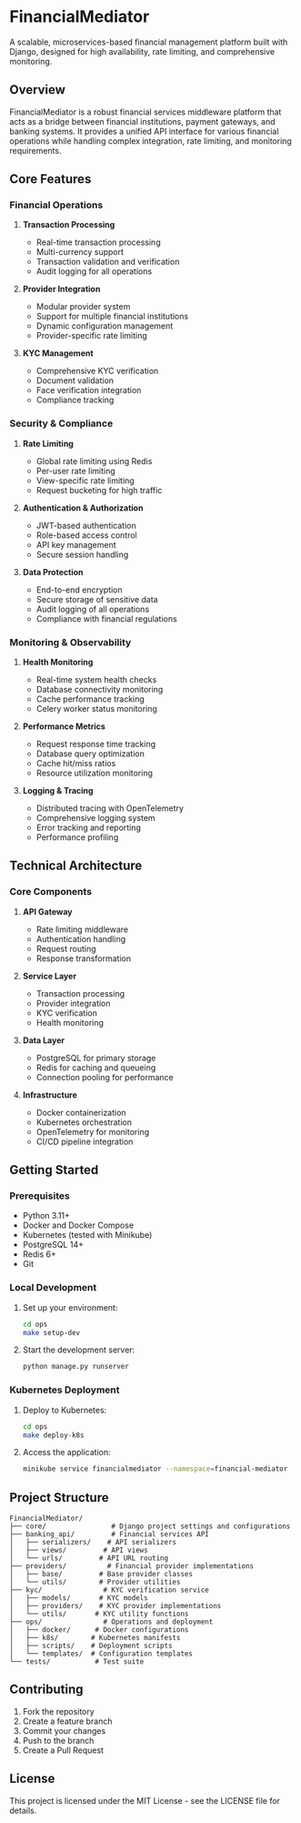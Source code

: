 # FinancialMediator

A scalable, microservices-based financial management platform built with Django, designed for high availability, rate limiting, and comprehensive monitoring.

## Overview

FinancialMediator is a robust financial services middleware platform that acts as a bridge between financial institutions, payment gateways, and banking systems. It provides a unified API interface for various financial operations while handling complex integration, rate limiting, and monitoring requirements.

## Core Features

### Financial Operations

1. **Transaction Processing**
   - Real-time transaction processing
   - Multi-currency support
   - Transaction validation and verification
   - Audit logging for all operations

2. **Provider Integration**
   - Modular provider system
   - Support for multiple financial institutions
   - Dynamic configuration management
   - Provider-specific rate limiting

3. **KYC Management**
   - Comprehensive KYC verification
   - Document validation
   - Face verification integration
   - Compliance tracking

### Security & Compliance

1. **Rate Limiting**
   - Global rate limiting using Redis
   - Per-user rate limiting
   - View-specific rate limiting
   - Request bucketing for high traffic

2. **Authentication & Authorization**
   - JWT-based authentication
   - Role-based access control
   - API key management
   - Secure session handling

3. **Data Protection**
   - End-to-end encryption
   - Secure storage of sensitive data
   - Audit logging of all operations
   - Compliance with financial regulations

### Monitoring & Observability

1. **Health Monitoring**
   - Real-time system health checks
   - Database connectivity monitoring
   - Cache performance tracking
   - Celery worker status monitoring

2. **Performance Metrics**
   - Request response time tracking
   - Database query optimization
   - Cache hit/miss ratios
   - Resource utilization monitoring

3. **Logging & Tracing**
   - Distributed tracing with OpenTelemetry
   - Comprehensive logging system
   - Error tracking and reporting
   - Performance profiling

## Technical Architecture

### Core Components

1. **API Gateway**
   - Rate limiting middleware
   - Authentication handling
   - Request routing
   - Response transformation

2. **Service Layer**
   - Transaction processing
   - Provider integration
   - KYC verification
   - Health monitoring

3. **Data Layer**
   - PostgreSQL for primary storage
   - Redis for caching and queueing
   - Connection pooling for performance

4. **Infrastructure**
   - Docker containerization
   - Kubernetes orchestration
   - OpenTelemetry for monitoring
   - CI/CD pipeline integration

## Getting Started

### Prerequisites

- Python 3.11+
- Docker and Docker Compose
- Kubernetes (tested with Minikube)
- PostgreSQL 14+
- Redis 6+
- Git

### Local Development

1. Set up your environment:
   ```bash
   cd ops
   make setup-dev
   ```

2. Start the development server:
   ```bash
   python manage.py runserver
   ```

### Kubernetes Deployment

1. Deploy to Kubernetes:
   ```bash
   cd ops
   make deploy-k8s
   ```

2. Access the application:
   ```bash
   minikube service financialmediator --namespace=financial-mediator
   ```

## Project Structure

```
FinancialMediator/
├── core/                # Django project settings and configurations
├── banking_api/         # Financial services API
│   ├── serializers/    # API serializers
│   ├── views/         # API views
│   └── urls/         # API URL routing
├── providers/          # Financial provider implementations
│   ├── base/         # Base provider classes
│   └── utils/        # Provider utilities
├── kyc/               # KYC verification service
│   ├── models/       # KYC models
│   ├── providers/    # KYC provider implementations
│   └── utils/       # KYC utility functions
├── ops/               # Operations and deployment
│   ├── docker/      # Docker configurations
│   ├── k8s/        # Kubernetes manifests
│   ├── scripts/    # Deployment scripts
│   └── templates/  # Configuration templates
└── tests/           # Test suite
```

## Contributing

1. Fork the repository
2. Create a feature branch
3. Commit your changes
4. Push to the branch
5. Create a Pull Request

## License

This project is licensed under the MIT License - see the LICENSE file for details.
